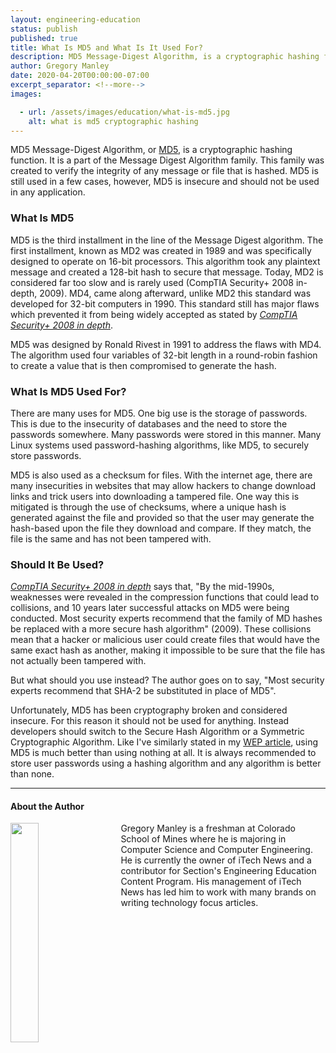 ```yaml
---
layout: engineering-education
status: publish
published: true
title: What Is MD5 and What Is It Used For?
description: MD5 Message-Digest Algorithm, is a cryptographic hashing function. It is a part of the Message Digest Algorithm family. MD5 is the third installment of the Message Digest algorithm.
author: Gregory Manley
date: 2020-04-20T00:00:00-07:00
excerpt_separator: <!--more-->
images:

  - url: /assets/images/education/what-is-md5.jpg
    alt: what is md5 cryptographic hashing
---
```

MD5 Message-Digest Algorithm, or [MD5](https://en.wikipedia.org/wiki/MD5), is a cryptographic hashing function. It is a part of the Message Digest Algorithm family. This family was created to verify the integrity of any message or file that is hashed. MD5 is still used in a few cases, however, MD5 is insecure and should not be used in any application.
<!--more-->

### What Is MD5
MD5 is the third installment in the line of the Message Digest algorithm. The first installment, known as MD2 was created in 1989 and was specifically designed to operate on 16-bit processors. This algorithm took any plaintext message and created a 128-bit hash to secure that message. Today, MD2 is considered far too slow and is rarely used (CompTIA Security+ 2008 in-depth, 2009). MD4, came along afterward, unlike MD2 this standard was developed for 32-bit computers in 1990. This standard still has major flaws which prevented it from being widely accepted as stated by [*CompTIA Security+ 2008 in depth*](http://www.worldcat.org/oclc/752979537).

MD5 was designed by Ronald Rivest in 1991 to address the flaws with MD4. The algorithm used four variables of 32-bit length in a round-robin fashion to create a value that is then compromised to generate the hash.

### What Is MD5 Used For?
There are many uses for MD5. One big use is the storage of passwords. This is due to the insecurity of databases and the need to store the passwords somewhere. Many passwords were stored in this manner. Many Linux systems used password-hashing algorithms, like MD5, to securely store passwords.

MD5 is also used as a checksum for files. With the internet age, there are many insecurities in websites that may allow hackers to change download links and trick users into downloading a tampered file. One way this is mitigated is through the use of checksums, where a unique hash is generated against the file and provided so that the user may generate the hash-based upon the file they download and compare. If they match, the file is the same and has not been tampered with.

### Should It Be Used?
[*CompTIA Security+ 2008 in depth*](http://www.worldcat.org/oclc/752979537) says that, "By the mid-1990s, weaknesses were revealed in the compression functions that could lead to collisions, and 10 years later successful attacks on MD5 were being conducted. Most security experts recommend that the family of MD hashes be replaced with a more secure hash algorithm" (2009). These collisions mean that a hacker or malicious user could create files that would have the same exact hash as another, making it impossible to be sure that the file has not actually been tampered with.

But what should you use instead? The author goes on to say, "Most security experts recommend that SHA-2 be substituted in place of MD5".

Unfortunately, MD5 has been cryptography broken and considered insecure. For this reason it should not be used for anything. Instead developers should switch to the Secure Hash Algorithm or a Symmetric Cryptographic Algorithm. Like I've similarly stated in my [WEP article](/engineering-education/wep-encryption/), using MD5 is much better than using nothing at all. It is always recommended to store user passwords using a hashing algorithm and any algorithm is better than none.

---

#### About the Author
<img style="float: left; padding-right: 5%; margin-bottom: 10px; width:30%;" src="/assets/images/education/authors/gregory-manley.jpg">Gregory Manley is a freshman at Colorado School of Mines where he is majoring in Computer Science and Computer Engineering. He is currently the owner of iTech News and a contributor for Section's Engineering Education Content Program. His management of iTech News has led him to work with many brands on writing technology focus articles.

